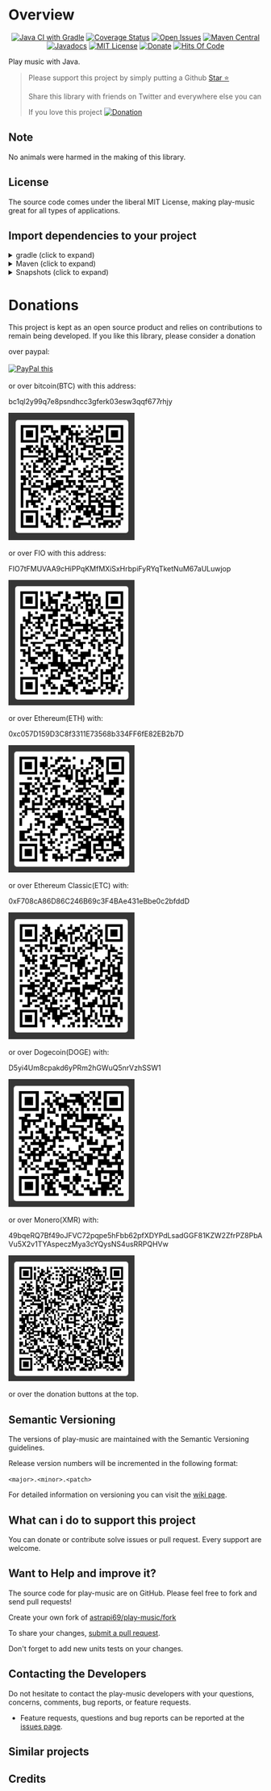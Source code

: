 # Overview

<div style="text-align: center">

[![Java CI with Gradle](https://github.com/astrapi69/play-music/actions/workflows/gradle.yml/badge.svg)](https://github.com/astrapi69/play-music/actions/workflows/gradle.yml)
[![Coverage Status](https://codecov.io/gh/astrapi69/play-music/branch/develop/graph/badge.svg)](https://codecov.io/gh/astrapi69/play-music)
[![Open Issues](https://img.shields.io/github/issues/astrapi69/play-music.svg?style=flat)](https://github.com/astrapi69/play-music/issues)
[![Maven Central](https://maven-badges.herokuapp.com/maven-central/io.github.astrapi69/play-music/badge.svg)](https://maven-badges.herokuapp.com/maven-central/io.github.astrapi69/play-music)
[![Javadocs](http://www.javadoc.io/badge/io.github.astrapi69/play-music.svg)](http://www.javadoc.io/doc/io.github.astrapi69/play-music)
[![MIT License](http://img.shields.io/badge/license-MIT-brightgreen.svg?style=flat)](http://opensource.org/licenses/MIT)
[![Donate](https://img.shields.io/badge/donate-❤-ff2244.svg)](https://www.paypal.com/cgi-bin/webscr?cmd=_s-xclick&hosted_button_id=GVBTWLRAZ7HB8)
[![Hits Of Code](https://hitsofcode.com/github/astrapi69/play-music?branch=develop)](https://hitsofcode.com/github/astrapi69/play-music/view?branch=develop)

</div>

Play music with Java.

> Please support this project by simply putting a Github <a class="github-button" href="https://github.com/astrapi69/play-music" data-icon="octicon-star" aria-label="Star astrapi69/play-music on GitHub">
> Star ⭐</a>
>
> Share this library with friends on Twitter and everywhere else you can
>
> If you love this project
> [![Donation](https://img.shields.io/badge/donate-❤-ff2244.svg)](https://www.paypal.com/cgi-bin/webscr?cmd=_s-xclick&hosted_button_id=GVBTWLRAZ7HB8)

## Note

No animals were harmed in the making of this library.

## License

The source code comes under the liberal MIT License, making play-music great for all types of applications.

## Import dependencies to your project

<details>
  <summary>gradle (click to expand)</summary>

## gradle dependency

Replace the variable ${latestVersion} with the current latest version: [![Maven Central](https://maven-badges.herokuapp.com/maven-central/io.github.astrapi69/play-music/badge.svg)](https://maven-badges.herokuapp.com/maven-central/io.github.astrapi69/play-music)

You can first define the version in the ext section and add than the following gradle dependency to
your project `build.gradle` if you want to import the core functionality of play-music:

define version in file gradle.properties

```
playMusicVersion=${latestVersion}
```

or in build.gradle ext area

```
    playMusicVersion = "${latestVersion}"
```

then add the dependency to the dependencies area

```
    implementation("io.github.astrapi69:play-music:$playMusicVersion")
```

# with new libs.versions.toml file

If you use the new libs.versions.toml file for new automatic catalog versions update

```
[versions]
play-music-version=${latestVersion}

[libraries]
play-music = { module = "io.github.astrapi69:play-music", version.ref = "play-music-version" }
```
then add the dependency to the dependencies area

```
    implementation libs.play.music
```
</details>

<details>
  <summary>Maven (click to expand)</summary>

## Maven dependency

Maven dependency is now on sonatype.
Check out [sonatype repository](https://oss.sonatype.org/index.html#nexus-search;gav~io.github.astrapi69~play-music~~~) for latest snapshots and releases.

Add the following maven dependency to your project `pom.xml` if you want to import the core
functionality of play-music:

Then you can add the dependency to your dependencies:

    <properties>
        ...
```xml
        <!-- play-music version -->
        <play-music.version>${latestVersion}</play-music.version>
```
        ...
    </properties>
        ...
        <dependencies>
        ...
```xml
            <!-- play-music DEPENDENCY -->
            <dependency>
                <groupId>io.github.astrapi69</groupId>
                <artifactId>play-music</artifactId>
                <version>${play-music.version}</version>
            </dependency>
```
        ...
        </dependencies>
</details>


<details>
  <summary>Snapshots (click to expand)</summary>

## 📸 Snapshots

[![Snapshot](https://img.shields.io/badge/dynamic/xml?url=https://oss.sonatype.org/service/local/repositories/snapshots/content/io/github/astrapi69/play-music/maven-metadata.xml&label=snapshot&color=red&query=.//versioning/latest)](https://oss.sonatype.org/content/repositories/snapshots/io/github/astrapi69/play-music/)

This section describes how to import snapshot versions into your project.
Add the following code snippet to your gradle file in the repositories section:
```
repositories {
   //...
```
```groovy
    maven {
        name "Sonatype Nexus Snapshots"
        url "https://oss.sonatype.org/content/repositories/snapshots"
        mavenContent {
            snapshotsOnly()
        }
    }
```
```
}
```
</details>

# Donations

This project is kept as an open source product and relies on contributions to remain being
developed. If you like this library, please consider a donation

over paypal:
<br>
<br>
<a href="https://www.paypal.com/cgi-bin/webscr?cmd=_s-xclick&hosted_button_id=MJ7V43GU2H386" target="_blank">
    <img src="https://www.paypalobjects.com/en_US/GB/i/btn/btn_donateCC_LG.gif"
        alt="PayPal this"
        title="PayPal – The safer, easier way to pay online!"
        style="border: none" />
</a>
<br>
<br>
or over bitcoin(BTC) with this address:

bc1ql2y99q7e8psndhcc3gferk03esw3qqf677rhjy

<img src="https://github.com/astrapi69/jgeohash/blob/master/src/main/resources/img/bc1ql2y99q7e8psndhcc3gferk03esw3qqf677rhjy.png"
alt="Donation Bitcoin Wallet" width="250"/>

or over FIO with this address:

FIO7tFMUVAA9cHiPPqKMfMXiSxHrbpiFyRYqTketNuM67aULuwjop

<img src="https://github.com/astrapi69/jgeohash/blob/master/src/main/resources/img/FIO7tFMUVAA9cHiPPqKMfMXiSxHrbpiFyRYqTketNuM67aULuwjop.png"
alt="Donation FIO Wallet" width="250"/>

or over Ethereum(ETH) with:

0xc057D159D3C8f3311E73568b334FF6fE82EB2b7D

<img src="https://github.com/astrapi69/jgeohash/blob/master/src/main/resources/img/0xc057D159D3C8f3311E73568b334FF6fE82EB2b7D.png"
alt="Donation Ethereum Wallet" width="250"/>

or over Ethereum Classic(ETC) with:

0xF708cA86D86C246B69c3F4BAe431eBbe0c2bfddD

<img src="https://github.com/astrapi69/jgeohash/blob/master/src/main/resources/img/0xF708cA86D86C246B69c3F4BAe431eBbe0c2bfddD.png"
alt="Donation Ethereum Classic Wallet" width="250"/>

or over Dogecoin(DOGE) with:

D5yi4Um8cpakd6yPRm2hGWuQ5nrVzhSSW1

<img src="https://github.com/astrapi69/jgeohash/blob/master/src/main/resources/img/D5yi4Um8cpakd6yPRm2hGWuQ5nrVzhSSW1.png"
alt="Donation Dogecoin Wallet" width="250"/>

or over Monero(XMR) with:

49bqeRQ7Bf49oJFVC72pqpe5hFbb62pfXDYPdLsadGGF81KZW2ZfrPZ8PbAVu5X2v1TYAspeczMya3cYQysNS4usRRPQHVw

<img src="https://github.com/astrapi69/jgeohash/blob/master/src/main/resources/img/49bqeRQ7Bf49oJFVC72pqpe5hFbb62pfXDYPdLsadGGF81KZW2ZfrPZ8PbAVu5X2v1TYAspeczMya3cYQysNS4usRRPQHVw.png"
alt="Donation Monero Wallet" width="250"/>

or over the donation buttons at the top.

## Semantic Versioning

The versions of play-music are maintained with the Semantic Versioning guidelines.

Release version numbers will be incremented in the following format:

`<major>.<minor>.<patch>`

For detailed information on versioning you can visit the [wiki page](https://github.com/lightblueseas/mvn-parent-projects/wiki/Semantic-Versioning).

## What can i do to support this project

You can donate or contribute solve issues or pull request. Every support are welcome.

## Want to Help and improve it? ###

The source code for play-music are on GitHub. Please feel free to fork and send pull requests!

Create your own fork of [astrapi69/play-music/fork](https://github.com/astrapi69/play-music/fork)

To share your changes, [submit a pull request](https://github.com/astrapi69/play-music/pull/new/develop).

Don't forget to add new units tests on your changes.

## Contacting the Developers

Do not hesitate to contact the play-music developers with your questions, concerns, comments, bug reports, or feature requests.
- Feature requests, questions and bug reports can be reported at the [issues page](https://github.com/astrapi69/play-music/issues).

## Similar projects

## Credits

